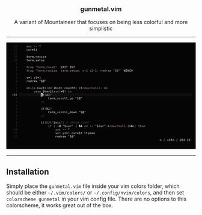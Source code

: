 <h3 align="center">gunmetal.vim</h3>
<p align="center">A variant of Mountaineer that focuses on being less colorful and more simplistic</p>

***

![img](scrots/gunmetal.png)

***

## Installation

Simply place the `gunmetal.vim` file inside your vim colors folder, which should be either `~/.vim/colors/` or `~/.config/nvim/colors`, and then set `colorscheme gunmetal` in your vim config file. There are no options to this colorscheme, it works great out of the box.
